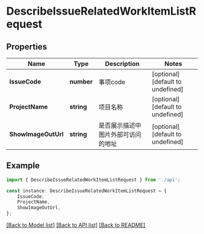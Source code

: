 # DescribeIssueRelatedWorkItemListRequest


## Properties

Name | Type | Description | Notes
------------ | ------------- | ------------- | -------------
**IssueCode** | **number** | 事项code | [optional] [default to undefined]
**ProjectName** | **string** | 项目名称 | [optional] [default to undefined]
**ShowImageOutUrl** | **string** | 是否展示描述中图片外部可访问的地址 | [optional] [default to undefined]

## Example

```typescript
import { DescribeIssueRelatedWorkItemListRequest } from './api';

const instance: DescribeIssueRelatedWorkItemListRequest = {
    IssueCode,
    ProjectName,
    ShowImageOutUrl,
};
```

[[Back to Model list]](../README.md#documentation-for-models) [[Back to API list]](../README.md#documentation-for-api-endpoints) [[Back to README]](../README.md)
